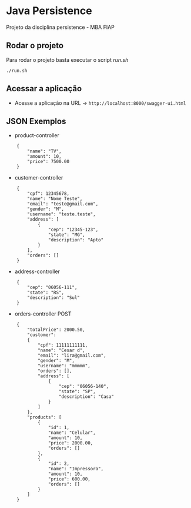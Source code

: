 # Java Persistence
Projeto da disciplina persistence - MBA FIAP



## Rodar o projeto
Para rodar o projeto basta executar o script *run.sh*
```
./run.sh
```

## Acessar  a aplicação

- Acesse a aplicação na URL -> `http://localhost:8000/swagger-ui.html`

## JSON Exemplos

- product-controller
```
	{
		"name": "TV",
		"amount": 10,
		"price": 7500.00
	}
```

- customer-controller
```
	{
		"cpf": 12345678,
		"name": "Nome Teste",
		"email": "teste@gmail.com",
		"gender": "M",
		"username": "teste.teste",
		"address": [
			{
				"cep": "12345-123",
				"state": "MG",
				"description": "Apto"
			}
		],
		"orders": []
	}
```

- address-controller
```
	{
		"cep": "06056-111",
		"state": "RS",
		"description": "Sul"
	}
```

- orders-controller POST
```
	{
		"totalPrice": 2000.50,
		"customer": 
		{
			"cpf": 11111111111,
			"name": "Cesar d",
			"email": "lira@gmail.com",
			"gender": "M",
			"username": "mmmmm",
			"orders": [],
			"address": [
				{
					"cep": "06056-140",
					"state": "SP",
					"description": "Casa"
				}	
			]
		},
		"products": [
			{
				"id": 1,
				"name": "Celular",
				"amount": 10,
				"price": 2000.00,
				"orders": []
			},
			{
				"id": 2,
				"name": "Impressora",
				"amount": 10,
				"price": 600.00,
				"orders": []
			}
		]
	}
```